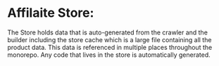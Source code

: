 # Affilaite Store:

The Store holds data that is auto-generated from the crawler and the builder including the store cache which is a large file containing all the product data. This data is referenced in multiple places throughout the monorepo. Any code that lives in the store is automatically generated.
